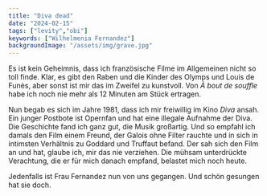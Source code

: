 ```yaml
---
title: "Diva dead"
date: "2024-02-15"
tags: ["levity","obi"]
keywords: ["Wilhelmenia Fernandez"]
backgroundImage: "/assets/img/grave.jpg"
---
```

Es ist kein Geheimnis, dass ich französische Filme im Allgemeinen nicht so toll finde. Klar, es gibt den Raben und die Kinder des Olymps und Louis de Funès, aber sonst ist mir das im Zweifel zu kunstvoll. Von *À bout de souffle* habe ich noch nie mehr als 12 Minuten am Stück ertragen.

Nun begab es sich im Jahre 1981, dass ich mir freiwillig im Kino *Diva* ansah. Ein junger Postbote ist Opernfan und hat eine illegale Aufnahme der Diva. Die Geschichte fand ich ganz gut, die Musik großartig. Und so empfahl ich damals den Film einem Freund, der Galois ohne Filter rauchte und in sich in intimsten Verhältnis zu Goddard und Truffaut befand. Der sah sich den Film an und hat, glaube ich, mir das nie verziehen. Die mühsam unterdrückte Verachtung, die er für mich danach empfand, belastet mich noch heute.

Jedenfalls ist Frau Fernandez nun von uns gegangen. Und schön gesungen hat sie doch.
